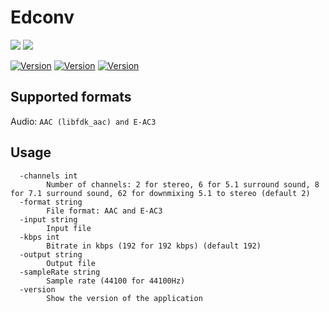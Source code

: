 # Edconv

<img src="https://img.shields.io/badge/go-%2300ADD8.svg?style=for-the-badge&logo=go&logoColor=white"/> <img src="https://shields.io/badge/FFmpeg-%23171717.svg?logo=ffmpeg&style=for-the-badge&labelColor=171717&logoColor=5cb85c"/>

[![Version](https://img.shields.io/badge/Version-1.2.2-blue)]()
[![Version](https://img.shields.io/badge/GoLang-v1.24.0-blue)]()
[![Version](https://img.shields.io/badge/FFmpeg-v7.1.1-blue)]()

## Supported formats

Audio: `AAC (libfdk_aac) and E-AC3`

## Usage

```
  -channels int
        Number of channels: 2 for stereo, 6 for 5.1 surround sound, 8 for 7.1 surround sound, 62 for downmixing 5.1 to stereo (default 2)
  -format string
        File format: AAC and E-AC3
  -input string
        Input file
  -kbps int
        Bitrate in kbps (192 for 192 kbps) (default 192)
  -output string
        Output file
  -sampleRate string
        Sample rate (44100 for 44100Hz)
  -version
        Show the version of the application
```